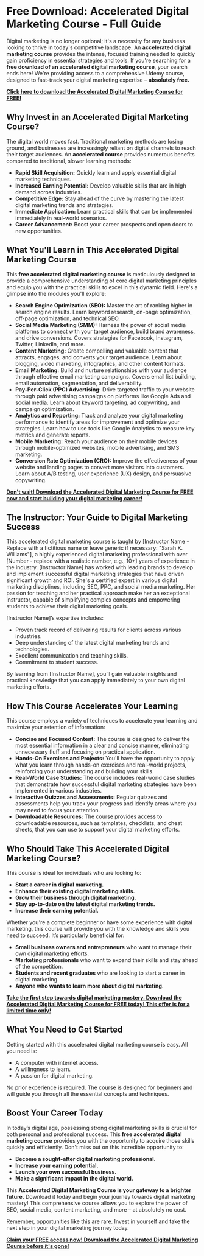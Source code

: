 # Free Download: Accelerated Digital Marketing Course - Full Guide

Digital marketing is no longer optional; it's a necessity for any business looking to thrive in today's competitive landscape. An **accelerated digital marketing course** provides the intense, focused training needed to quickly gain proficiency in essential strategies and tools. If you're searching for a **free download of an accelerated digital marketing course**, your search ends here! We're providing access to a comprehensive Udemy course, designed to fast-track your digital marketing expertise – **absolutely free.**

[**Click here to download the Accelerated Digital Marketing Course for FREE!**](https://udemywork.com/accelerated-digital-marketing-course)

## Why Invest in an Accelerated Digital Marketing Course?

The digital world moves fast. Traditional marketing methods are losing ground, and businesses are increasingly reliant on digital channels to reach their target audiences. An **accelerated course** provides numerous benefits compared to traditional, slower learning methods:

*   **Rapid Skill Acquisition:** Quickly learn and apply essential digital marketing techniques.
*   **Increased Earning Potential:** Develop valuable skills that are in high demand across industries.
*   **Competitive Edge:** Stay ahead of the curve by mastering the latest digital marketing trends and strategies.
*   **Immediate Application:** Learn practical skills that can be implemented immediately in real-world scenarios.
*   **Career Advancement:** Boost your career prospects and open doors to new opportunities.

## What You'll Learn in This Accelerated Digital Marketing Course

This **free accelerated digital marketing course** is meticulously designed to provide a comprehensive understanding of core digital marketing principles and equip you with the practical skills to excel in this dynamic field. Here's a glimpse into the modules you'll explore:

*   **Search Engine Optimization (SEO):** Master the art of ranking higher in search engine results. Learn keyword research, on-page optimization, off-page optimization, and technical SEO.
*   **Social Media Marketing (SMM):** Harness the power of social media platforms to connect with your target audience, build brand awareness, and drive conversions. Covers strategies for Facebook, Instagram, Twitter, LinkedIn, and more.
*   **Content Marketing:** Create compelling and valuable content that attracts, engages, and converts your target audience. Learn about blogging, video marketing, infographics, and other content formats.
*   **Email Marketing:** Build and nurture relationships with your audience through effective email marketing campaigns. Covers email list building, email automation, segmentation, and deliverability.
*   **Pay-Per-Click (PPC) Advertising:** Drive targeted traffic to your website through paid advertising campaigns on platforms like Google Ads and social media. Learn about keyword targeting, ad copywriting, and campaign optimization.
*   **Analytics and Reporting:** Track and analyze your digital marketing performance to identify areas for improvement and optimize your strategies. Learn how to use tools like Google Analytics to measure key metrics and generate reports.
*   **Mobile Marketing:** Reach your audience on their mobile devices through mobile-optimized websites, mobile advertising, and SMS marketing.
*   **Conversion Rate Optimization (CRO):** Improve the effectiveness of your website and landing pages to convert more visitors into customers. Learn about A/B testing, user experience (UX) design, and persuasive copywriting.

[**Don't wait! Download the Accelerated Digital Marketing Course for FREE now and start building your digital marketing career!**](https://udemywork.com/accelerated-digital-marketing-course)

## The Instructor: Your Guide to Digital Marketing Success

This accelerated digital marketing course is taught by [Instructor Name - Replace with a fictitious name or leave generic if necessary: "Sarah K. Williams"], a highly experienced digital marketing professional with over [Number - replace with a realistic number, e.g., 10+] years of experience in the industry. [Instructor Name] has worked with leading brands to develop and implement successful digital marketing strategies that have driven significant growth and ROI. She's a certified expert in various digital marketing disciplines, including SEO, PPC, and social media marketing. Her passion for teaching and her practical approach make her an exceptional instructor, capable of simplifying complex concepts and empowering students to achieve their digital marketing goals.

[Instructor Name]’s expertise includes:

*   Proven track record of delivering results for clients across various industries.
*   Deep understanding of the latest digital marketing trends and technologies.
*   Excellent communication and teaching skills.
*   Commitment to student success.

By learning from [Instructor Name], you’ll gain valuable insights and practical knowledge that you can apply immediately to your own digital marketing efforts.

## How This Course Accelerates Your Learning

This course employs a variety of techniques to accelerate your learning and maximize your retention of information:

*   **Concise and Focused Content:** The course is designed to deliver the most essential information in a clear and concise manner, eliminating unnecessary fluff and focusing on practical application.
*   **Hands-On Exercises and Projects:** You'll have the opportunity to apply what you learn through hands-on exercises and real-world projects, reinforcing your understanding and building your skills.
*   **Real-World Case Studies:** The course includes real-world case studies that demonstrate how successful digital marketing strategies have been implemented in various industries.
*   **Interactive Quizzes and Assessments:** Regular quizzes and assessments help you track your progress and identify areas where you may need to focus your attention.
*   **Downloadable Resources:** The course provides access to downloadable resources, such as templates, checklists, and cheat sheets, that you can use to support your digital marketing efforts.

## Who Should Take This Accelerated Digital Marketing Course?

This course is ideal for individuals who are looking to:

*   **Start a career in digital marketing.**
*   **Enhance their existing digital marketing skills.**
*   **Grow their business through digital marketing.**
*   **Stay up-to-date on the latest digital marketing trends.**
*   **Increase their earning potential.**

Whether you're a complete beginner or have some experience with digital marketing, this course will provide you with the knowledge and skills you need to succeed. It’s particularly beneficial for:

*   **Small business owners and entrepreneurs** who want to manage their own digital marketing efforts.
*   **Marketing professionals** who want to expand their skills and stay ahead of the competition.
*   **Students and recent graduates** who are looking to start a career in digital marketing.
*   **Anyone who wants to learn more about digital marketing.**

[**Take the first step towards digital marketing mastery. Download the Accelerated Digital Marketing Course for FREE today! This offer is for a limited time only!**](https://udemywork.com/accelerated-digital-marketing-course)

## What You Need to Get Started

Getting started with this accelerated digital marketing course is easy. All you need is:

*   A computer with internet access.
*   A willingness to learn.
*   A passion for digital marketing.

No prior experience is required. The course is designed for beginners and will guide you through all the essential concepts and techniques.

## Boost Your Career Today

In today’s digital age, possessing strong digital marketing skills is crucial for both personal and professional success. This **free accelerated digital marketing course** provides you with the opportunity to acquire those skills quickly and efficiently. Don't miss out on this incredible opportunity to:

*   **Become a sought-after digital marketing professional.**
*   **Increase your earning potential.**
*   **Launch your own successful business.**
*   **Make a significant impact in the digital world.**

This **Accelerated Digital Marketing Course is your gateway to a brighter future.** Download it today and begin your journey towards digital marketing mastery! This comprehensive course allows you to explore the power of SEO, social media, content marketing, and more – at absolutely no cost.

Remember, opportunities like this are rare. Invest in yourself and take the next step in your digital marketing journey today.

[**Claim your FREE access now! Download the Accelerated Digital Marketing Course before it's gone!**](https://udemywork.com/accelerated-digital-marketing-course)

